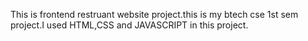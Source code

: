 This is frontend restruant website project.this is my btech cse 1st sem project.I used HTML,CSS and JAVASCRIPT in this project.
